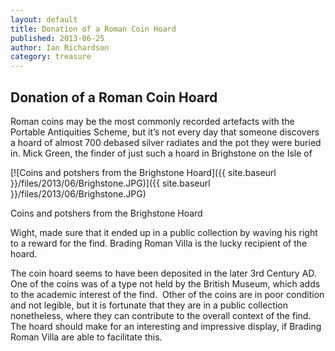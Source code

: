 ```yaml
---
layout: default
title: Donation of a Roman Coin Hoard
published: 2013-06-25
author: Ian Richardson
category: treasure
---
```


Donation of a Roman Coin Hoard
------------------------------
Roman coins may be the most commonly recorded artefacts with the Portable Antiquities Scheme, but it’s not every day that someone discovers a hoard of almost 700 debased silver radiates and the pot they were buried in. Mick Green, the finder of just such a hoard in Brighstone on the Isle of

[![Coins and potshers from the Brighstone Hoard]({{ site.baseurl }}/files/2013/06/Brighstone.JPG)]({{ site.baseurl }}/files/2013/06/Brighstone.JPG)

Coins and potshers from the Brighstone Hoard

Wight, made sure that it ended up in a public collection by waving his right to a reward for the find. Brading Roman Villa is the lucky recipient of the hoard.

The coin hoard seems to have been deposited in the later 3rd Century AD.  One of the coins was of a type not held by the British Museum, which adds to the academic interest of the find.  Other of the coins are in poor condition and not legible, but it is fortunate that they are in a public collection nonetheless, where they can contribute to the overall context of the find.   The hoard should make for an interesting and impressive display, if Brading Roman Villa are able to facilitate this.
